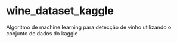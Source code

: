 # wine_dataset_kaggle
Algoritmo de machine learning para detecção de vinho utilizando o conjunto de dados do kaggle
